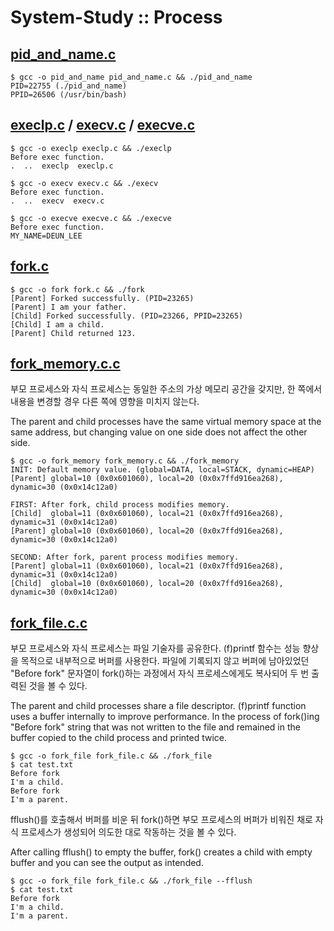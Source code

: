 # System-Study :: Process

## [pid_and_name.c](./pid_and_name.c)
```
$ gcc -o pid_and_name pid_and_name.c && ./pid_and_name
PID=22755 (./pid_and_name)
PPID=26506 (/usr/bin/bash)
```


## [execlp.c](./execlp.c) / [execv.c](./execv.c) / [execve.c](./execve.c)
```
$ gcc -o execlp execlp.c && ./execlp
Before exec function.
.  ..  execlp  execlp.c
```

```
$ gcc -o execv execv.c && ./execv
Before exec function.
.  ..  execv  execv.c
```

```
$ gcc -o execve execve.c && ./execve
Before exec function.
MY_NAME=DEUN_LEE
```


## [fork.c](./fork.c)
```
$ gcc -o fork fork.c && ./fork
[Parent] Forked successfully. (PID=23265)
[Parent] I am your father.
[Child] Forked successfully. (PID=23266, PPID=23265)
[Child] I am a child.
[Parent] Child returned 123.
```


## [fork_memory.c.c](./fork_memory.c.c)
부모 프로세스와 자식 프로세스는 동일한 주소의 가상 메모리 공간을 갖지만,
한 쪽에서 내용을 변경할 경우 다른 쪽에 영향을 미치지 않는다.

The parent and child processes have the same virtual memory space at the same address, 
but changing value on one side does not affect the other side.

```
$ gcc -o fork_memory fork_memory.c && ./fork_memory
INIT: Default memory value. (global=DATA, local=STACK, dynamic=HEAP)
[Parent] global=10 (0x0x601060), local=20 (0x0x7ffd916ea268), dynamic=30 (0x0x14c12a0)

FIRST: After fork, child process modifies memory.
[Child]  global=11 (0x0x601060), local=21 (0x0x7ffd916ea268), dynamic=31 (0x0x14c12a0)
[Parent] global=10 (0x0x601060), local=20 (0x0x7ffd916ea268), dynamic=30 (0x0x14c12a0)

SECOND: After fork, parent process modifies memory.
[Parent] global=11 (0x0x601060), local=21 (0x0x7ffd916ea268), dynamic=31 (0x0x14c12a0)
[Child]  global=10 (0x0x601060), local=20 (0x0x7ffd916ea268), dynamic=30 (0x0x14c12a0)
```


## [fork_file.c.c](./fork_file.c.c)
부모 프로세스와 자식 프로세스는 파일 기술자를 공유한다.
(f)printf 함수는 성능 향상을 목적으로 내부적으로 버퍼를 사용한다.
파일에 기록되지 않고 버퍼에 남아있었던 "Before fork" 문자열이 fork()하는 과정에서
자식 프로세스에게도 복사되어 두 번 출력된 것을 볼 수 있다.

The parent and child processes share a file descriptor.
(f)printf function uses a buffer internally to improve performance.
In the process of fork()ing "Before fork" string that was not written to the file and remained in the buffer 
copied to the child process and printed twice.

```
$ gcc -o fork_file fork_file.c && ./fork_file
$ cat test.txt                               
Before fork
I'm a child.
Before fork
I'm a parent.
```

fflush()를 호출해서 버퍼를 비운 뒤 fork()하면 부모 프로세스의 버퍼가 비워진 채로
자식 프로세스가 생성되어 의도한 대로 작동하는 것을 볼 수 있다.

After calling fflush() to empty the buffer, fork() creates a child with empty buffer 
and you can see the output as intended.

```
$ gcc -o fork_file fork_file.c && ./fork_file --fflush 
$ cat test.txt                                        
Before fork
I'm a child.
I'm a parent.
```
